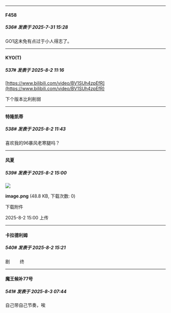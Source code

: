 ﻿
*****

####  F458  
##### 536#       发表于 2025-7-31 15:28

GO1这未免有点过于小人得志了。


*****

####  KYO(T)  
##### 537#       发表于 2025-8-2 11:16

[https://www.bilibili.com/video/BV1SUh4zpEfR](https://www.bilibili.com/video/BV1SUh4zpEfR)

下个版本比利削弱


*****

####  特隆凯蒂  
##### 538#       发表于 2025-8-2 11:43

喜欢我的96暴风老寒腿吗？


*****

####  风夏  
##### 539#       发表于 2025-8-2 15:00

<img src="https://img.stage1st.com/forum/202508/02/150048fcf8z8ofoy28off8.png" referrerpolicy="no-referrer">

<strong>image.png</strong> (48.8 KB, 下载次数: 0)

下载附件

2025-8-2 15:00 上传


*****

####  卡拉德利姆  
##### 540#       发表于 2025-8-2 15:21

剧        终


*****

####  魔王候补77号  
##### 541#       发表于 2025-8-3 07:44

自己带自己节奏，唉

